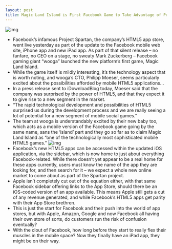 ```yaml
---
layout: post
title: Magic Land Island is First Facebook Game to Take Advantage of Project Spartan
---
```

![img](http://media.idownloadblog.com/wp-content/uploads/2011/10/MLI__iPad.jpeg)
* Facebook’s infamous Project Spartan, the company’s HTML5 app store, went live yesterday as part of the update to the Facebook mobile web site, iPhone app and new iPad app. As part of that silent release – no fanfare, no CEO on a stage, no sweaty Mark Zuckerberg – Facebook gaming giant “wooga” launched the new platform’s first game, Magic Land Island.
* While the game itself is mildly interesting, it’s the technology aspect that is worth noting, and wooga’s CTO, Philipp Moeser, seems particularly excited about the possibilities afforded by mobile HTML5 applications…
* In a press release sent to iDownloadBlog today, Moeser said that the company was surprised by the power of HTML5, and that they expect it to give rise to a new segment in the market.
* “The rapid technological development and possibilities of HTML5 surprised us during the development process and we are really seeing a lot of potential for a new segment of mobile social games.”
* The team at wooga is understandably excited by their new baby too, which acts as a mobile version of the Facebook game going by the same name, sans the ‘island’ part and they go so far as to claim Magic Land Island as “one of the technologically most sophisticated mobile HTML5 games.”
![img](http://media.idownloadblog.com/wp-content/uploads/2011/10/facebook-for-ipad-screenshot-004-e1318277847551.jpeg)
* Facebook’s new HTML5 apps can be accessed within the updated iOS application, via the sidebar, which is now home to just about everything Facebook-related. While there doesn’t yet appear to be a real home for these apps currently, users must know the name of the app they are looking for, and then search for it – we expect a whole new online market to come about as part of the Spartan project.
* Apple isn’t completely cut out of the equation either, with that same Facebook sidebar offering links to the App Store, should there be an iOS-coded version of an app available. This means Apple still gets a cut of any revenue generated, and while Facebook’s HTML5 apps get parity with their App Store brethren.
* This is just the start for Facebook and their push into the world of app stores, but with Apple, Amazon, Google and now Facebook all having their own store of sorts, do customers run the risk of confusion eventually?
* With the clout of Facebook, how long before they start to really flex their muscles in the mobile space? Now they finally have an iPad app, they might be on their way.

